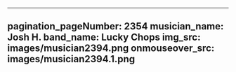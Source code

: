 ------
pagination_pageNumber: 2354
musician_name: Josh H.
band_name: Lucky Chops
img_src: images/musician2394.png
onmouseover_src: images/musician2394.1.png
------